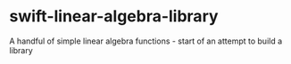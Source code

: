 # swift-linear-algebra-library
A handful of simple linear algebra functions - start of an attempt to build a library
